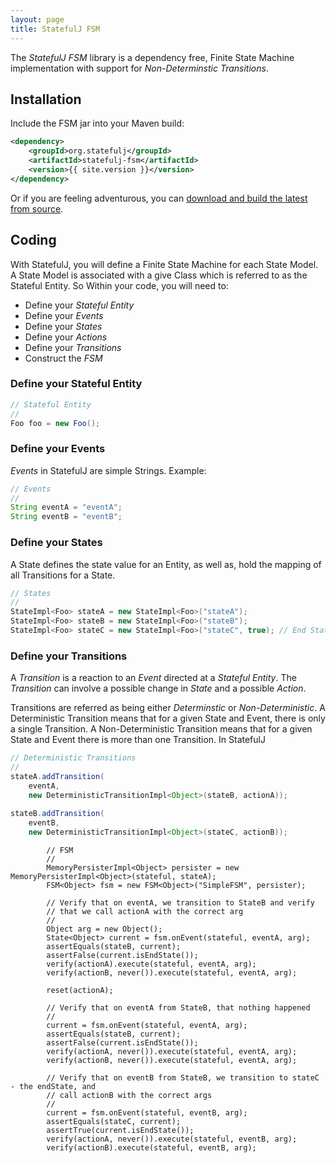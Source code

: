 ```yaml
---
layout: page
title: StatefulJ FSM
---
```


The *StatefulJ FSM* library is a dependency free, Finite State Machine implementation with support for *Non-Determinstic Transitions*.

## Installation

Include the FSM jar into your Maven build:

```xml
<dependency>
	<groupId>org.statefulj</groupId>
	<artifactId>statefulj-fsm</artifactId>
	<version>{{ site.version }}</version>
</dependency>
```

Or if you are feeling adventurous, you can [download and build the latest from source](https://github.com/statefulj/statefulj). 

## Coding

With StatefulJ, you will define a Finite State Machine for each State Model.  A State Model is associated with a give Class which is referred to as the Stateful Entity.  So Within your code, you will need to:

* Define your *Stateful Entity*
* Define your *Events*
* Define your *States*
* Define your *Actions*
* Define your *Transitions*
* Construct the *FSM*

### Define your Stateful Entity


```java
// Stateful Entity
//
Foo foo = new Foo();
```

### Define your Events

*Events* in StatefulJ are simple Strings.  Example:

```java
// Events
//
String eventA = "eventA";
String eventB = "eventB";
```

### Define your States

A State defines the state value for an Entity, as well as, hold the mapping of all Transitions for a State.

```java		
// States
//
StateImpl<Foo> stateA = new StateImpl<Foo>("stateA");
StateImpl<Foo> stateB = new StateImpl<Foo>("stateB");
StateImpl<Foo> stateC = new StateImpl<Foo>("stateC", true); // End State
```
		
### Define your Transitions

A *Transition* is a reaction to an *Event* directed at a *Stateful Entity*.  The *Transition* can involve a possible change in *State* and a possible *Action*.  

Transitions are referred as being either *Determinstic* or *Non-Deterministic*.  A Deterministic Transition means that for a given State and Event, there is only a single Transition. A Non-Deterministic Transition means that for a given State and Event there is more than one Transition.  In StatefulJ

```java
// Deterministic Transitions
//
stateA.addTransition(
	eventA, 
	new DeterministicTransitionImpl<Object>(stateB, actionA));
	
stateB.addTransition(
	eventB, 
	new DeterministicTransitionImpl<Object>(stateC, actionB));
```

```
		// FSM
		//
		MemoryPersisterImpl<Object> persister = new MemoryPersisterImpl<Object>(stateful, stateA);
		FSM<Object> fsm = new FSM<Object>("SimpleFSM", persister);

		// Verify that on eventA, we transition to StateB and verify
		// that we call actionA with the correct arg
		//
		Object arg = new Object();
		State<Object> current = fsm.onEvent(stateful, eventA, arg);
		assertEquals(stateB, current);
		assertFalse(current.isEndState());
		verify(actionA).execute(stateful, eventA, arg);
		verify(actionB, never()).execute(stateful, eventA, arg);
		
		reset(actionA);
		
		// Verify that on eventA from StateB, that nothing happened
		//
		current = fsm.onEvent(stateful, eventA, arg);
		assertEquals(stateB, current);
		assertFalse(current.isEndState());
		verify(actionA, never()).execute(stateful, eventA, arg);
		verify(actionB, never()).execute(stateful, eventA, arg);
		
		// Verify that on eventB from StateB, we transition to stateC - the endState, and
		// call actionB with the correct args
		//
		current = fsm.onEvent(stateful, eventB, arg);
		assertEquals(stateC, current);
		assertTrue(current.isEndState());
		verify(actionA, never()).execute(stateful, eventB, arg);
		verify(actionB).execute(stateful, eventB, arg);
		
```